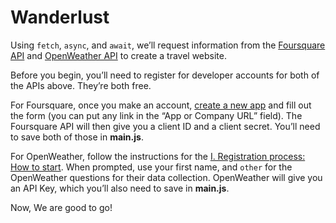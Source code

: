 
# Wanderlust

Using  `fetch`,  `async`, and  `await`, we’ll request information from the  [Foursquare API](https://developer.foursquare.com/)  and  [OpenWeather API](https://openweathermap.org/current)  to create a travel website.

Before you begin, you’ll need to register for developer accounts for both of the APIs above. They’re both free.

For Foursquare, once you make an account,  [create a new app](https://foursquare.com/developers/register)  and fill out the form (you can put any link in the “App or Company URL” field). The Foursquare API will then give you a client ID and a client secret. You’ll need to save both of those in  **main.js**.

For OpenWeather, follow the instructions for the  [I. Registration process: How to start](https://openweathermap.org/guide/#how). When prompted, use your first name, and  `other`  for the OpenWeather questions for their data collection. OpenWeather will give you an API Key, which you’ll also need to save in  **main.js**.

Now, We are good to go!